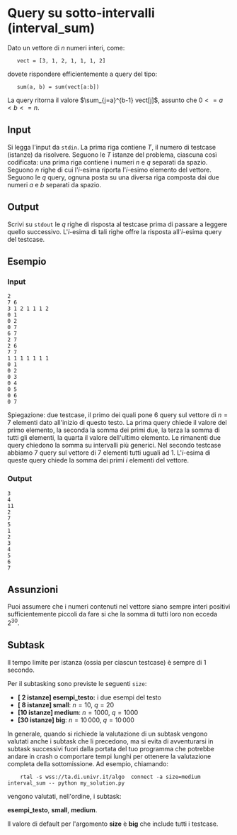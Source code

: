 # Query su sotto-intervalli (interval_sum)

Dato un vettore di $n$ numeri interi, come:

```
   vect = [3, 1, 2, 1, 1, 1, 2]
```
dovete rispondere efficientemente a query del tipo:

```
   sum(a, b) = sum(vect[a:b])
```
La query ritorna il valore $\sum_{j=a}^{b-1} vect[j]$, assunto che $0<=a < b <= n$.


## Input
Si legga l'input da `stdin`.
La prima riga contiene $T$, il numero di testcase (istanze) da risolvere. Seguono le $T$ istanze del problema, ciascuna così codificata:
una prima riga contiene i numeri $n$ e $q$ separati da spazio.
Seguono $n$ righe di cui l'$i$-esima riporta l'$i$-esimo elemento del vettore.
Seguono le $q$ query, ognuna posta su una diversa riga composta dai due numeri $a$ e $b$ separati da spazio.

## Output
Scrivi su `stdout` le $q$ righe di risposta al testcase prima di passare a leggere quello successivo. L'$i$-esima di tali righe offre la risposta all'$i$-esima query del testcase.


## Esempio

### Input
```
2
7 6
3 1 2 1 1 1 2
0 1
0 2
0 7
6 7
2 7
2 6
7 7
1 1 1 1 1 1 1
0 1
0 2
0 3
0 4
0 5
0 6
0 7
```

Spiegazione: due testcase, il primo dei quali pone $6$ query sul vettore di $n=7$ elementi dato all'inizio di questo testo. La prima query chiede il valore del primo elemento, la seconda la somma dei primi due, la terza la somma di tutti gli elementi, la quarta il valore dell'ultimo elemento. Le rimanenti due query chiedono la somma su intervalli più generici.
Nel secondo testcase abbiamo $7$ query sul vettore di $7$ elementi tutti uguali ad $1$. L'$i$-esima di queste query chiede la somma dei primi $i$ elementi del vettore.


### Output
```
3
4
11
2
7
5
1
2
3
4
5
6
7
```

## Assunzioni

Puoi assumere che i numeri contenuti nel vettore siano sempre interi positivi sufficientemente piccoli da fare si che la somma di tutti loro non ecceda $2^30$.

## Subtask

Il tempo limite per istanza (ossia per ciascun testcase) è sempre di $1$ secondo.

Per il subtasking sono previste le seguenti `size`:

* **[ 2 istanze] esempi_testo:** i due esempi del testo
* **[ 8 istanze] small**: $n = 10$, $q = 20$
* **[10 istanze] medium**: $n = 1000$, $q = 1000$
* **[30 istanze] big**: $n = 10\,000$, $q = 10\,000$

In generale, quando si richiede la valutazione di un subtask vengono valutati anche i subtask che li precedono, ma si evita di avventurarsi in subtask successivi  fuori dalla portata del tuo programma che potrebbe andare in crash o comportare tempi lunghi per ottenere la valutazione completa della sottomissione. Ad esempio, chiamando:

```
    rtal -s wss://ta.di.univr.it/algo  connect -a size=medium  interval_sum -- python my_solution.py
```

vengono valutati, nell'ordine, i subtask:

**esempi_testo**, **small**, **medium**.

Il valore di default per l'argomento **size** è **big** che include tutti i testcase.

